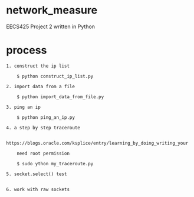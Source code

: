 # network_measure
EECS425 Project 2 written in Python

# process

	1. construct the ip list

		$ python construct_ip_list.py

	2. import data from a file

		$ python import_data_from_file.py

	3. ping an ip

		$ python ping_an_ip.py

	4. a step by step traceroute

		https://blogs.oracle.com/ksplice/entry/learning_by_doing_writing_your

		need root permission
		
		$ sudo ython my_traceroute.py

	5. socket.select() test


	6. work with raw sockets